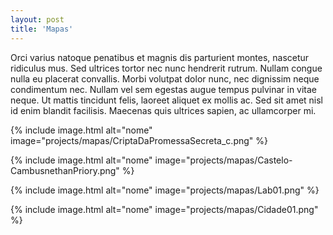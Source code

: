 ```yaml
---
layout: post
title: 'Mapas'
---
```


Orci varius natoque penatibus et magnis dis parturient montes, nascetur ridiculus mus. Sed ultrices tortor nec nunc hendrerit rutrum. Nullam congue nulla eu placerat convallis. Morbi volutpat dolor nunc, nec dignissim neque condimentum nec. Nullam vel sem egestas augue tempus pulvinar in vitae neque. Ut mattis tincidunt felis, laoreet aliquet ex mollis ac. Sed sit amet nisl id enim blandit facilisis. Maecenas quis ultrices sapien, ac ullamcorper mi.

{% include image.html alt="nome" image="projects/mapas/CriptaDaPromessaSecreta_c.png" %}

{% include image.html alt="nome" image="projects/mapas/Castelo-CambusnethanPriory.png" %}

{% include image.html alt="nome" image="projects/mapas/Lab01.png" %}

{% include image.html alt="nome" image="projects/mapas/Cidade01.png" %}
